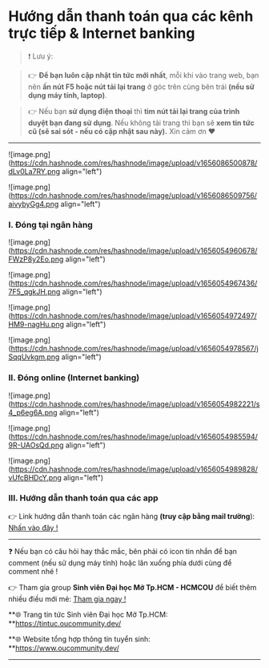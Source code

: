 # Hướng dẫn thanh toán qua các kênh trực tiếp & Internet banking

> ❗ Lưu ý: 

>👉 **Để bạn luôn cập nhật tin tức mới nhất**, mỗi khi vào trang web, bạn nên **ấn nút F5 hoặc nút tải lại trang** ở góc trên cùng bên trái **(nếu sử dụng máy tính, laptop)**. 

>👉 Nếu bạn **sử dụng điện thoại** thì **tìm nút tải lại trang của trình duyệt bạn đang sử dụng**. Nếu không tải trang thì bạn sẽ **xem tin tức cũ (sẽ sai sót - nếu có cập nhật sau này).** Xin cảm ơn ❤

---

![image.png](https://cdn.hashnode.com/res/hashnode/image/upload/v1656086500878/dLv0La7RY.png align="left")

![image.png](https://cdn.hashnode.com/res/hashnode/image/upload/v1656086509756/aivybyGg4.png align="left")

### I. Đóng tại ngân hàng

![image.png](https://cdn.hashnode.com/res/hashnode/image/upload/v1656054960678/FWzP8y2Eo.png align="left")

![image.png](https://cdn.hashnode.com/res/hashnode/image/upload/v1656054967436/7F5_qgkJH.png align="left")

![image.png](https://cdn.hashnode.com/res/hashnode/image/upload/v1656054972497/HM9-nagHu.png align="left")

![image.png](https://cdn.hashnode.com/res/hashnode/image/upload/v1656054978567/jSqqUvkgm.png align="left")

### II. Đóng online (Internet banking)
![image.png](https://cdn.hashnode.com/res/hashnode/image/upload/v1656054982221/s4_p6eg6A.png align="left")

![image.png](https://cdn.hashnode.com/res/hashnode/image/upload/v1656054985594/9R-UAOsQd.png align="left")

![image.png](https://cdn.hashnode.com/res/hashnode/image/upload/v1656054989828/vUfcBHDcY.png align="left")

### III. Hướng dẫn thanh toán qua các app

👉 Link hướng dẫn thanh toán các ngân hàng **(truy cập bằng mail trường**): [Nhấn vào đây !](https://drive.google.com/drive/folders/1MwFKqiGvBa5klLFkMXF4mOfkTasKVc2L?usp=sharing)

---

❓ Nếu bạn có câu hỏi hay thắc mắc, bên phải có icon tin nhắn để bạn comment (nếu sử dụng máy tính) hoặc lăn xuống phía dưới cùng để comment nhé !

👉 Tham gia group **Sinh viên Đại học Mở Tp.HCM - HCMCOU** để biết thêm nhiều điều mới mẻ: [Tham gia ngay !](https://www.facebook.com/groups/oumembers)

**🌐 Trang tin tức Sinh viên Đại học Mở Tp.HCM: **https://tintuc.oucommunity.dev/

**🌐 Website tổng hợp thông tin tuyển sinh: **https://www.oucommunity.dev/

---
